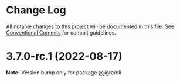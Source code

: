 # Change Log

All notable changes to this project will be documented in this file.
See [Conventional Commits](https://conventionalcommits.org) for commit guidelines.

# 3.7.0-rc.1 (2022-08-17)

**Note:** Version bump only for package @jigra/cli

